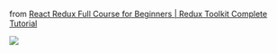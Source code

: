 from [React Redux Full Course for Beginners | Redux Toolkit Complete Tutorial](https://www.youtube.com/watch?v=NqzdVN2tyvQ)

![](https://www.youtube.com/watch?v=NqzdVN2tyvQ)
